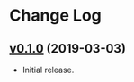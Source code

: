 # Change Log

## [v0.1.0](https://github.com/convergencelabs/monaco-collab-ext/tree/0.1.0) (2019-03-03)

- Initial release.



